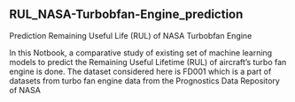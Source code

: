 ## RUL_NASA-Turbobfan-Engine_prediction


Prediction Remaining Useful Life (RUL) of NASA Turbobfan Engine 

In this Notbook, a comparative study of
existing set of machine learning models to predict the
Remaining Useful Lifetime (RUL) of aircraft’s turbo fan engine is done.
The dataset considered here is FD001 which is a part of datasets from turbo fan engine data from the Prognostics Data Repository of NASA
